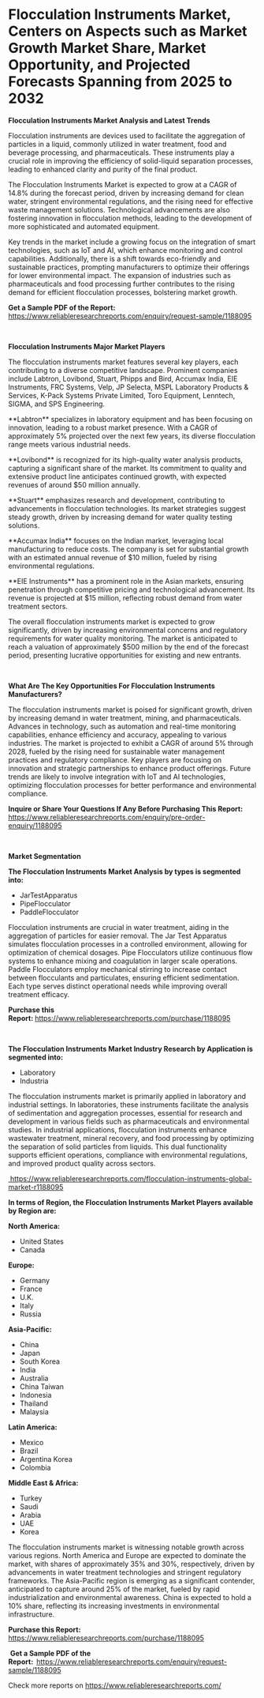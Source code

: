 <p><h1>Flocculation Instruments Market, Centers on Aspects such as Market Growth Market Share, Market Opportunity, and Projected Forecasts Spanning from 2025 to 2032</h1></p><p><strong>Flocculation Instruments Market Analysis and Latest Trends</strong></p>
<p><p>Flocculation instruments are devices used to facilitate the aggregation of particles in a liquid, commonly utilized in water treatment, food and beverage processing, and pharmaceuticals. These instruments play a crucial role in improving the efficiency of solid-liquid separation processes, leading to enhanced clarity and purity of the final product. </p><p>The Flocculation Instruments Market is expected to grow at a CAGR of 14.8% during the forecast period, driven by increasing demand for clean water, stringent environmental regulations, and the rising need for effective waste management solutions. Technological advancements are also fostering innovation in flocculation methods, leading to the development of more sophisticated and automated equipment. </p><p>Key trends in the market include a growing focus on the integration of smart technologies, such as IoT and AI, which enhance monitoring and control capabilities. Additionally, there is a shift towards eco-friendly and sustainable practices, prompting manufacturers to optimize their offerings for lower environmental impact. The expansion of industries such as pharmaceuticals and food processing further contributes to the rising demand for efficient flocculation processes, bolstering market growth.</p></p>
<p><strong>Get a Sample PDF of the Report:&nbsp;</strong> <a href="https://www.reliableresearchreports.com/enquiry/request-sample/1188095?utm_campaign=3359&utm_medium=2&utm_source=Github&utm_content=ia&utm_term=30032025&utm_id=flocculation-instruments">https://www.reliableresearchreports.com/enquiry/request-sample/1188095</a></p>
<p>&nbsp;</p>
<p><strong>Flocculation Instruments Major Market Players</strong></p>
<p><p>The flocculation instruments market features several key players, each contributing to a diverse competitive landscape. Prominent companies include Labtron, Lovibond, Stuart, Phipps and Bird, Accumax India, EIE Instruments, FRC Systems, Velp, JP Selecta, MSPL Laboratory Products & Services, K-Pack Systems Private Limited, Toro Equipment, Lenntech, SIGMA, and SPS Engineering.</p><p>**Labtron** specializes in laboratory equipment and has been focusing on innovation, leading to a robust market presence. With a CAGR of approximately 5% projected over the next few years, its diverse flocculation range meets various industrial needs.</p><p>**Lovibond** is recognized for its high-quality water analysis products, capturing a significant share of the market. Its commitment to quality and extensive product line anticipates continued growth, with expected revenues of around $50 million annually.</p><p>**Stuart** emphasizes research and development, contributing to advancements in flocculation technologies. Its market strategies suggest steady growth, driven by increasing demand for water quality testing solutions.</p><p>**Accumax India** focuses on the Indian market, leveraging local manufacturing to reduce costs. The company is set for substantial growth with an estimated annual revenue of $10 million, fueled by rising environmental regulations.</p><p>**EIE Instruments** has a prominent role in the Asian markets, ensuring penetration through competitive pricing and technological advancement. Its revenue is projected at $15 million, reflecting robust demand from water treatment sectors.</p><p>The overall flocculation instruments market is expected to grow significantly, driven by increasing environmental concerns and regulatory requirements for water quality monitoring. The market is anticipated to reach a valuation of approximately $500 million by the end of the forecast period, presenting lucrative opportunities for existing and new entrants.</p></p>
<p>&nbsp;</p>
<p><strong>What Are The Key Opportunities For Flocculation Instruments Manufacturers?</strong></p>
<p><p>The flocculation instruments market is poised for significant growth, driven by increasing demand in water treatment, mining, and pharmaceuticals. Advances in technology, such as automation and real-time monitoring capabilities, enhance efficiency and accuracy, appealing to various industries. The market is projected to exhibit a CAGR of around 5% through 2028, fueled by the rising need for sustainable water management practices and regulatory compliance. Key players are focusing on innovation and strategic partnerships to enhance product offerings. Future trends are likely to involve integration with IoT and AI technologies, optimizing flocculation processes for better performance and environmental compliance.</p></p>
<p><strong>Inquire or Share Your Questions If Any Before Purchasing This Report:</strong> <a href="https://www.reliableresearchreports.com/enquiry/pre-order-enquiry/1188095?utm_campaign=3359&utm_medium=2&utm_source=Github&utm_content=ia&utm_term=30032025&utm_id=flocculation-instruments">https://www.reliableresearchreports.com/enquiry/pre-order-enquiry/1188095</a></p>
<p>&nbsp;</p>
<p><strong>Market Segmentation</strong></p>
<p><strong>The Flocculation Instruments Market Analysis by types is segmented into:</strong></p>
<p><ul><li>JarTestApparatus</li><li>PipeFlocculator</li><li>PaddleFlocculator</li></ul></p>
<p><p>Flocculation instruments are crucial in water treatment, aiding in the aggregation of particles for easier removal. The Jar Test Apparatus simulates flocculation processes in a controlled environment, allowing for optimization of chemical dosages. Pipe Flocculators utilize continuous flow systems to enhance mixing and coagulation in larger scale operations. Paddle Flocculators employ mechanical stirring to increase contact between flocculants and particulates, ensuring efficient sedimentation. Each type serves distinct operational needs while improving overall treatment efficacy.</p></p>
<p><strong>Purchase this Report:&nbsp;</strong><a href="https://www.reliableresearchreports.com/purchase/1188095?utm_campaign=3359&utm_medium=2&utm_source=Github&utm_content=ia&utm_term=30032025&utm_id=flocculation-instruments">https://www.reliableresearchreports.com/purchase/1188095</a></p>
<p>&nbsp;</p>
<p><strong>The Flocculation Instruments Market Industry Research by Application is segmented into:</strong></p>
<p><ul><li>Laboratory</li><li>Industria</li></ul></p>
<p><p>The flocculation instruments market is primarily applied in laboratory and industrial settings. In laboratories, these instruments facilitate the analysis of sedimentation and aggregation processes, essential for research and development in various fields such as pharmaceuticals and environmental studies. In industrial applications, flocculation instruments enhance wastewater treatment, mineral recovery, and food processing by optimizing the separation of solid particles from liquids. This dual functionality supports efficient operations, compliance with environmental regulations, and improved product quality across sectors.</p></p>
<p><a href="https://www.reliableresearchreports.com/flocculation-instruments-global-market-r1188095?utm_campaign=3359&utm_medium=2&utm_source=Github&utm_content=ia&utm_term=30032025&utm_id=flocculation-instruments">&nbsp;https://www.reliableresearchreports.com/flocculation-instruments-global-market-r1188095</a></p>
<p><strong>In terms of Region, the Flocculation Instruments Market Players available by Region are:</strong></p>
<p>
    <p> <strong> North America: </strong>
        <ul>
            <li>United States</li>
            <li>Canada</li>
        </ul>
        </p> 
    <p> <strong> Europe: </strong>
        <ul>
            <li>Germany</li>
            <li>France</li>
            <li>U.K.</li>
            <li>Italy</li>
            <li>Russia</li>
        </ul>
        </p> 
    <p> <strong> Asia-Pacific: </strong>
        <ul>
            <li>China</li>
            <li>Japan</li>
            <li>South Korea</li>
            <li>India</li>
            <li>Australia</li>
            <li>China Taiwan</li>
            <li>Indonesia</li>
            <li>Thailand</li>
            <li>Malaysia</li>
        </ul>
        </p> 
    <p> <strong> Latin America: </strong>
        <ul>
            <li>Mexico</li>
            <li>Brazil</li>
            <li>Argentina Korea</li>
            <li>Colombia</li>
        </ul>
        </p> 
    <p> <strong> Middle East & Africa: </strong>
        <ul>
            <li>Turkey</li>
            <li>Saudi</li>
            <li>Arabia</li>
            <li>UAE</li>
            <li>Korea</li>
        </ul>
    </p>
    </p>
<p><p>The flocculation instruments market is witnessing notable growth across various regions. North America and Europe are expected to dominate the market, with shares of approximately 35% and 30%, respectively, driven by advancements in water treatment technologies and stringent regulatory frameworks. The Asia-Pacific region is emerging as a significant contender, anticipated to capture around 25% of the market, fueled by rapid industrialization and environmental awareness. China is expected to hold a 10% share, reflecting its increasing investments in environmental infrastructure.</p></p>
<p><strong>Purchase this Report: </strong><a href="https://www.reliableresearchreports.com/purchase/1188095?utm_campaign=3359&utm_medium=2&utm_source=Github&utm_content=ia&utm_term=30032025&utm_id=flocculation-instruments">https://www.reliableresearchreports.com/purchase/1188095</a></p>
<p>&nbsp;<strong>Get a Sample PDF of the Report:&nbsp;&nbsp;</strong><a href="https://www.reliableresearchreports.com/enquiry/request-sample/1188095?utm_campaign=3359&utm_medium=2&utm_source=Github&utm_content=ia&utm_term=30032025&utm_id=flocculation-instruments">https://www.reliableresearchreports.com/enquiry/request-sample/1188095</a></p>
<p><strong></strong></p>
<p>Check more reports on <a href="https://www.reliableresearchreports.com/?utm_campaign=3359&utm_medium=2&utm_source=Github&utm_content=ia&utm_term=30032025&utm_id=flocculation-instruments">https://www.reliableresearchreports.com/</a></p>